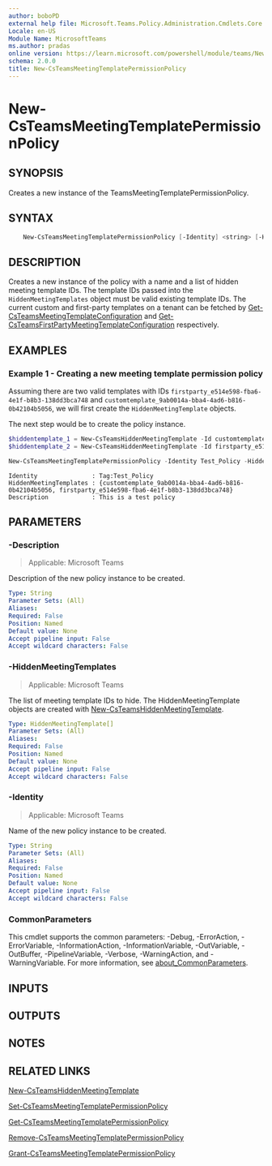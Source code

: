 ```yaml
---
author: boboPD
external help file: Microsoft.Teams.Policy.Administration.Cmdlets.Core.dll-Help.xml
Locale: en-US
Module Name: MicrosoftTeams
ms.author: pradas
online version: https://learn.microsoft.com/powershell/module/teams/New-CsTeamsMeetingTemplatePermissionPolicy
schema: 2.0.0
title: New-CsTeamsMeetingTemplatePermissionPolicy
---
```


# New-CsTeamsMeetingTemplatePermissionPolicy

## SYNOPSIS
Creates a new instance of the TeamsMeetingTemplatePermissionPolicy.

## SYNTAX

```powershell
    New-CsTeamsMeetingTemplatePermissionPolicy [-Identity] <string> [-HiddenMeetingTemplates<PSListModifier[HiddenMeetingTemplate]>] [-Description <string>] [-Force] [-WhatIf] [-Confirm] [<CommonParameters>]
```

## DESCRIPTION
Creates a new instance of the policy with a name and a list of hidden meeting template IDs. The template IDs passed into the `HiddenMeetingTemplates` object must be valid existing template IDs. The current custom and first-party templates on a tenant can be fetched by [Get-CsTeamsMeetingTemplateConfiguration](https://learn.microsoft.com/powershell/module/teams/get-csteamsmeetingtemplateconfiguration) and [Get-CsTeamsFirstPartyMeetingTemplateConfiguration](https://learn.microsoft.com/powershell/module/teams/get-csteamsfirstpartymeetingtemplateconfiguration) respectively.

## EXAMPLES

### Example 1 - Creating a new meeting template permission policy

Assuming there are two valid templates with IDs `firstparty_e514e598-fba6-4e1f-b8b3-138dd3bca748` and `customtemplate_9ab0014a-bba4-4ad6-b816-0b42104b5056`, we will first create the `HiddenMeetingTemplate` objects.

The next step would be to create the policy instance.
```powershell
$hiddentemplate_1 = New-CsTeamsHiddenMeetingTemplate -Id customtemplate_9ab0014a-bba4-4ad6-b816-0b42104b5056
$hiddentemplate_2 = New-CsTeamsHiddenMeetingTemplate -Id firstparty_e514e598-fba6-4e1f-b8b3-138dd3bca748

New-CsTeamsMeetingTemplatePermissionPolicy -Identity Test_Policy -HiddenMeetingTemplates @($hiddentemplate_1, $hiddentemplate_2) -Description "This is a test policy"
```

```output
Identity               : Tag:Test_Policy
HiddenMeetingTemplates : {customtemplate_9ab0014a-bba4-4ad6-b816-0b42104b5056, firstparty_e514e598-fba6-4e1f-b8b3-138dd3bca748}
Description            : This is a test policy
```

## PARAMETERS

### -Description

> Applicable: Microsoft Teams

Description of the new policy instance to be created.

```yaml
Type: String
Parameter Sets: (All)
Aliases:
Required: False
Position: Named
Default value: None
Accept pipeline input: False
Accept wildcard characters: False
```

### -HiddenMeetingTemplates

> Applicable: Microsoft Teams

The list of meeting template IDs to hide.
The HiddenMeetingTemplate objects are created with [New-CsTeamsHiddenMeetingTemplate](https://learn.microsoft.com/powershell/module/teams/new-csteamshiddenmeetingtemplate).

```yaml
Type: HiddenMeetingTemplate[]
Parameter Sets: (All)
Aliases:
Required: False
Position: Named
Default value: None
Accept pipeline input: False
Accept wildcard characters: False
```

### -Identity

> Applicable: Microsoft Teams

Name of the new policy instance to be created.

```yaml
Type: String
Parameter Sets: (All)
Aliases:
Required: False
Position: Named
Default value: None
Accept pipeline input: False
Accept wildcard characters: False
```

### CommonParameters
This cmdlet supports the common parameters: -Debug, -ErrorAction, -ErrorVariable, -InformationAction, -InformationVariable, -OutVariable, -OutBuffer, -PipelineVariable, -Verbose, -WarningAction, and -WarningVariable. For more information, see [about_CommonParameters](https://go.microsoft.com/fwlink/?LinkID=113216).

## INPUTS

## OUTPUTS

## NOTES

## RELATED LINKS
[New-CsTeamsHiddenMeetingTemplate](https://learn.microsoft.com/powershell/module/teams/new-csteamshiddenmeetingtemplate)

[Set-CsTeamsMeetingTemplatePermissionPolicy](https://learn.microsoft.com/powershell/module/teams/set-csteamsmeetingtemplatepermissionpolicy)

[Get-CsTeamsMeetingTemplatePermissionPolicy](https://learn.microsoft.com/powershell/module/teams/get-csteamsmeetingtemplatepermissionpolicy)

[Remove-CsTeamsMeetingTemplatePermissionPolicy](https://learn.microsoft.com/powershell/module/teams/remove-csteamsmeetingtemplatepermissionpolicy)

[Grant-CsTeamsMeetingTemplatePermissionPolicy](https://learn.microsoft.com/powershell/module/teams/grant-csteamsmeetingtemplatepermissionpolicy)
